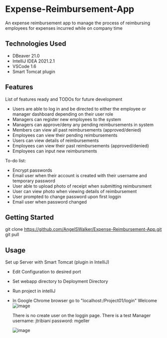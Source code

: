 # Expense-Reimbursement-App
An expense reimbursement app to manage the process of reimbursing employees for expenses incurred while on company time

## Technologies Used

* DBeaver 21.0
* IntelliJ IDEA 2021.2.1
* VSCode 1.6
* Smart Tomcat plugin

## Features

List of features ready and TODOs for future development
* Users are able to log in and be directed to either the employee or manager dashboard depending on their user role
* Managers can register new employees to the system
* Managers can approve/deny any pending reimbursements in system
* Members can view all past reimbursements (approved/denied)
* Employees can view their pending reimbursements
* Users can view details of reimbursements
* Employees can view their past reimbursements (approved/denied)
* Employees can input new reimbursments

To-do list:
* Encrypt passwords
* Email user when their account is created with their username and temporary password
* User able to upload photo of receipt when submitting reimbursment
* User can view photo when viewing details of reimbursement
* User prompted to change password upon first loggin
* Email user when password changed

## Getting Started
   
git clone https://github.com/AngelSWalker/Expense-Reimbursement-App.git
git pull

## Usage

Set up Server with Smart Tomcat (plugin in IntelliJ)
* Edit Configuration to desired port
* Set webapp directory to Deployment Directory
* Run project in intelliJ
* In Google Chrome browser go to "localhost:<port>/Project01/login"
   Welcome
   ![image](https://user-images.githubusercontent.com/20321663/132797767-d25009fd-d5e1-483e-800a-7ce38dd0748a.png)

   There is no create user on the loggin page. 
   There is a test Manager username: jtribiani password: mgeller
   
   ![image](https://user-images.githubusercontent.com/20321663/132802213-6f34d208-4ac6-4b90-aab2-505736759d1a.png)


